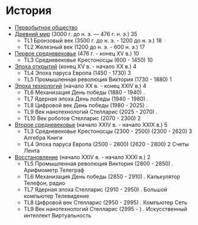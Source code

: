 # История

* [Первобытное общество](Первобытное%20общество)
* [Древний мир](Древний%20мир)                        (3000 г. до н. э. — 476 г. н. э.)   35
    * TL1  Бронзовый век                              (3500 г. до н. э. - 1200 до н. э.)  18
    * TL2  Железный век                               (1200 до н. э. - 600 н. э.)         17
* [Первое средневековье](Первое%20средневековье)      (476 г. - конец XV в.)              10
    * TL3  Средневековье           Крестоносцы        (600 - 1450)                        10
* [Эпоха открытий](Эпоха%20открытий)                  (конец XV в. - начало XX в.)        4
    * TL4  Эпоха паруса            Европа             (1450 - 1730)                       3
    * TL5  Промышленная революция  Виктория           (1730 - 1880)                       1
* [Эпоха технологий](Эпоха%20технологий)              (начало XX в. - конец XXIV в.)      4
    * TL6  Механизация             День победы        (1880 - 1940)                       .
    * TL7  Ядерная эпоха           День победы        (1940 - 1980)                       .
    * TL8  Цифровой век            День победы        (1980 - 2025)                       .
    * TL9  Век нанотехнологий      Стелларис          (2025 - 2070)                       .
    * TL10 Век роботов             Стелларис          (2070 - 2300)                       2
* [Второе средневековье](Второе%20средневековье)      (начало XXIV в. - начало XXIX в.)   5
    * TL3  Средневековье           Крестоносцы        (2300 - 2500)   (2300 - 2620)       3   Алгебра                 Книги
    * TL4  Эпоха паруса            Европа             (2500 - 2800)   (2620 - 2800)       2   Счеты                   Лента
* [Восстановление](Восстановление)                    (начало XXIV в. - начало XXXI в.)   2
    * TL5  Промышленная революция  Виктория           (2800 - 2850)                       .   Арифмометр              Телеграф
    * TL6  Механизация             День победы        (2850 - 2910)                       .   Калькулятор             Телефон, радио
    * TL7  Ядерная эпоха           Стелларис          (2910 - 2950)                       .   Большой компьютер       Телевидение
    * TL8  Цифровой век            Стелларис          (2950 - 2995)                       .   Компьютер               Сеть
    * TL9  Век нанотехнологий      Стелларис          (2995 - )                           .   Искусственный интеллект Виртуальность

